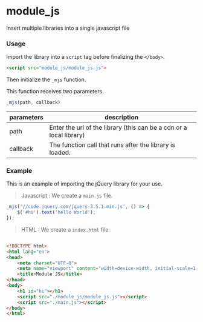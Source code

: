 # module_js
Insert multiple libraries into a single javascript file

### Usage
Import the library into a `script` tag before finalizing the `</body>`.
```html
<script src="module_js/module_js.js">
```

Then initialize the `_mjs` function.

This function receives two parameters.

```javascript
_mjs(path, callback)
```
parameters | description
-----------|------------
path        | Enter the url of the library (this can be a cdn or a local library)
callback    | The function call that runs after the library is loaded.

### Example
This is an example of importing the jQuery library for your use.

> Javascript : We create a `main.js` file.
```javascript
_mjs('//code.jquery.com/jquery-3.5.1.min.js', () => {
    $('#hi').text('hello World');
});
```
> HTML : We create a `index.html` file.

```html

<!DOCTYPE html>
<html lang="en">
<head>
    <meta charset="UTF-8">
    <meta name="viewport" content="width=device-width, initial-scale=1.0">
    <title>Module JS</title>
</head>
<body>
    <h1 id="hi"></h1>
    <script src="./module_js/module_js.js"></script>
    <script src="./main.js"></script>
</body>
</html>
```
